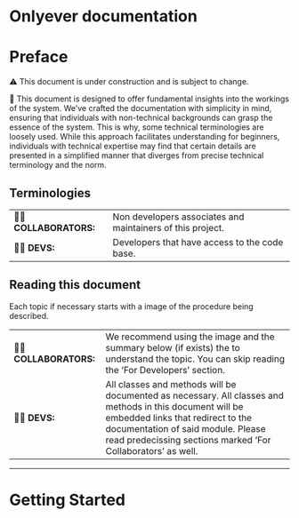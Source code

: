 Onlyever documentation
================

# Preface

<div class="alert alert-warning">

⚠️ This document is under construction and is subject to change.

</div>

<div class="alert alert-important">

💬 This document is designed to offer fundamental insights into the
workings of the system. We’ve crafted the documentation with simplicity
in mind, ensuring that individuals with non-technical backgrounds can
grasp the essence of the system. This is why, some technical
terminologies are loosely used. While this approach facilitates
understanding for beginners, individuals with technical expertise may
find that certain details are presented in a simplified manner that
diverges from precise technical terminology and the norm.

</div>

## Terminologies

|                       |                                                            |
|-----------------------|------------------------------------------------------------|
| **👨‍💼 COLLABORATORS:** | Non developers associates and maintainers of this project. |
| **👨‍💻 DEVS:**          | Developers that have access to the code base.              |

## Reading this document

Each topic if necessary starts with a image of the procedure being
described.

|                       |                                                                                                                                                                                                                                                   |
|-----------------------|---------------------------------------------------------------------------------------------------------------------------------------------------------------------------------------------------------------------------------------------------|
| **👨‍💼 COLLABORATORS:** | We recommend using the image and the summary below (if exists) the to understand the topic. You can skip reading the ‘For Developers’ section.                                                                                                    |
| **👨‍💻 DEVS:**          | All classes and methods will be documented as necessary. All classes and methods in this document will be embedded links that redirect to the documentation of said module. Please read predecissing sections marked ‘For Collaborators’ as well. |

------------------------------------------------------------------------

# Getting Started
